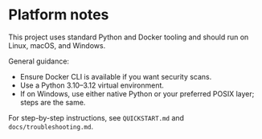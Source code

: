 # Platform notes

This project uses standard Python and Docker tooling and should run on Linux, macOS, and Windows.

General guidance:
- Ensure Docker CLI is available if you want security scans.
- Use a Python 3.10–3.12 virtual environment.
- If on Windows, use either native Python or your preferred POSIX layer; steps are the same.

For step-by-step instructions, see `QUICKSTART.md` and `docs/troubleshooting.md`.
